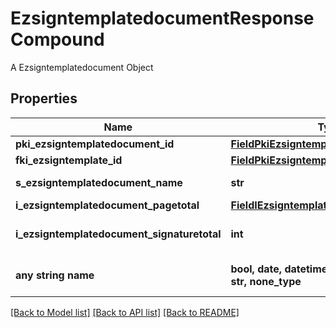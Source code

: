 # EzsigntemplatedocumentResponseCompound

A Ezsigntemplatedocument Object

## Properties
Name | Type | Description | Notes
------------ | ------------- | ------------- | -------------
**pki_ezsigntemplatedocument_id** | [**FieldPkiEzsigntemplatedocumentID**](FieldPkiEzsigntemplatedocumentID.md) |  | 
**fki_ezsigntemplate_id** | [**FieldPkiEzsigntemplateID**](FieldPkiEzsigntemplateID.md) |  | 
**s_ezsigntemplatedocument_name** | **str** | The name of the Ezsigntemplatedocument. | 
**i_ezsigntemplatedocument_pagetotal** | [**FieldIEzsigntemplatedocumentPagetotal**](FieldIEzsigntemplatedocumentPagetotal.md) |  | 
**i_ezsigntemplatedocument_signaturetotal** | **int** | The number of total signatures in the Ezsigntemplate. | 
**any string name** | **bool, date, datetime, dict, float, int, list, str, none_type** | any string name can be used but the value must be the correct type | [optional]

[[Back to Model list]](../README.md#documentation-for-models) [[Back to API list]](../README.md#documentation-for-api-endpoints) [[Back to README]](../README.md)


